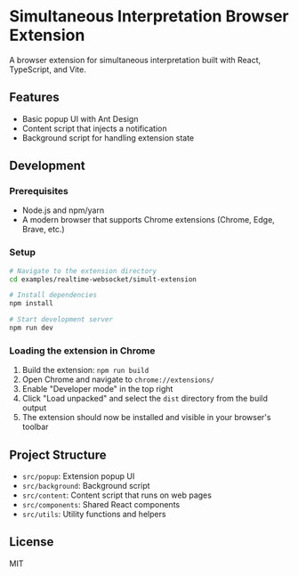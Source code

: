 # Simultaneous Interpretation Browser Extension

A browser extension for simultaneous interpretation built with React, TypeScript, and Vite.

## Features

- Basic popup UI with Ant Design
- Content script that injects a notification
- Background script for handling extension state

## Development

### Prerequisites

- Node.js and npm/yarn
- A modern browser that supports Chrome extensions (Chrome, Edge, Brave, etc.)

### Setup

```bash
# Navigate to the extension directory
cd examples/realtime-websocket/simult-extension

# Install dependencies
npm install

# Start development server
npm run dev
```

### Loading the extension in Chrome

1. Build the extension: `npm run build`
2. Open Chrome and navigate to `chrome://extensions/`
3. Enable "Developer mode" in the top right
4. Click "Load unpacked" and select the `dist` directory from the build output
5. The extension should now be installed and visible in your browser's toolbar

## Project Structure

- `src/popup`: Extension popup UI
- `src/background`: Background script
- `src/content`: Content script that runs on web pages
- `src/components`: Shared React components
- `src/utils`: Utility functions and helpers

## License

MIT

